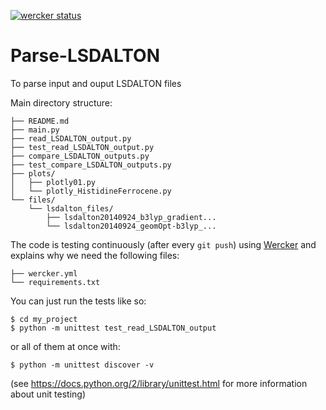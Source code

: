 [![wercker status](https://app.wercker.com/status/723dc9ae58f0940dcdab0d2379126fa9/m "wercker status")](https://app.wercker.com/project/bykey/723dc9ae58f0940dcdab0d2379126fa9)

# Parse-LSDALTON
To parse input and ouput LSDALTON files 


Main directory structure:
```
├── README.md
├── main.py
├── read_LSDALTON_output.py
├── test_read_LSDALTON_output.py
├── compare_LSDALTON_outputs.py
├── test_compare_LSDALTON_outputs.py
├── plots/
│   ├── plotly01.py
│   └── plotly_HistidineFerrocene.py
└── files/
    └── lsdalton_files/
        ├── lsdalton20140924_b3lyp_gradient...
        └── lsdalton20140924_geomOpt-b3lyp_...
```

The code is testing continuously (after every `git push`) using [Wercker](http://wercker.com/) and explains why we need the following files:
```
├── wercker.yml
└── requirements.txt
```

You can just run the tests like so:
```
$ cd my_project
$ python -m unittest test_read_LSDALTON_output
```
or all of them at once with:
```
$ python -m unittest discover -v
```
(see https://docs.python.org/2/library/unittest.html for more information about unit testing)